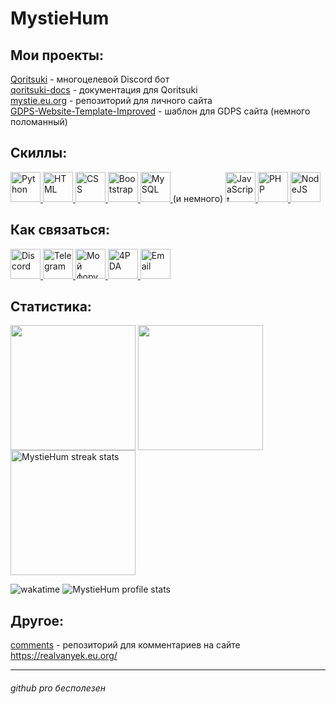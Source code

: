 # MystieHum
## Мои проекты:
[Qoritsuki](https://realvanyek.eu.org/qoritsuki) - многоцелевой Discord бот  
[qoritsuki-docs](https://github.com/MystieHum/qoritsuki-docs) - документация для Qoritsuki  
[mystie.eu.org](https://github.com/MystieHum/mystie.eu.org) - репозиторий для личного сайта  
[GDPS-Website-Template-Improved](https://github.com/MystieHum/GDPS-Site-Template-Improved) - шаблон для GDPS сайта (немного поломанный)
## Скиллы:
<a href="https://python.org">
  <img height=48 title="Python" src="https://upload.wikimedia.org/wikipedia/commons/c/c3/Python-logo-notext.svg">
</a>
<a href="https://ru.wikipedia.org/wiki/HTML5">
  <img height=48 title="HTML" src="https://upload.wikimedia.org/wikipedia/commons/3/38/HTML5_Badge.svg">
</a>
<a href="https://ru.wikipedia.org/wiki/CSS">
  <img height=48 title="CSS" src="https://upload.wikimedia.org/wikipedia/commons/6/62/CSS3_logo.svg">
</a>
<a href="https://getbootstrap.com">
  <img height=48 title="Bootstrap" src="https://getbootstrap.com/docs/5.3/assets/brand/bootstrap-logo.svg">
</a>
<a href="https://www.mysql.com">
  <img height=48 title="MySQL" src="https://www.mysql.com/common/logos/logo-mysql-170x115.png">
</a>
(и немного)
<a href="https://ru.wikipedia.org/wiki/JavaScript">
  <img height=48 title="JavaScript" src="https://upload.wikimedia.org/wikipedia/commons/3/3b/Javascript_Logo.png">
</a>
<a href="https://www.php.net/">
  <img height=48 title="PHP" src="https://upload.wikimedia.org/wikipedia/commons/2/27/PHP-logo.svg">
</a>
<a href="https://nodejs.org">
  <img height=48 title="NodeJS" src="https://iconduck.com/vectors/vctrruvykdlj/media/svg/download">
</a>

## Как связаться:
<a href="https://discord.com/users/658287767490527243">
  <img height=48 title="Discord" src="https://assets-global.website-files.com/6257adef93867e50d84d30e2/636e0a69f118df70ad7828d4_icon_clyde_blurple_RGB.svg">
</a> 
<a href="https://telegram.dog/MystieHum">
  <img height=48 title="Telegram" src="https://upload.wikimedia.org/wikipedia/commons/8/83/Telegram_2019_Logo.svg">
</a>
<a href="https://rvtech.eu.org/profile/UnnaMd">
  <img height=48 title="Мой форум" src="https://forum.realvanyek.eu.org/rvtech_icon.png">
</a>
<a href="https://4pda.to/forum/index.php?showuser=10840063">
  <img height=48 title="4PDA" src="https://yt3.googleusercontent.com/zwu1kbPj9N5HZpdV16Vj6duHCUvn9yWg5xTDIkdQRKKb3OUKda0yDOr1RGXPYLofHm65qVQHuw=s900-c-k-c0x00ffffff-no-rj">
</a>
<a href="mailto:oivan2401@gmail.com">
<img height=48 title="Email" src="https://upload.wikimedia.org/wikipedia/commons/7/7e/Gmail_icon_%282020%29.svg">
</a>

## Статистика:
<p>
  <img height=200 align="center" src="https://github-readme-stats.vercel.app/api?username=MystieHum" />
  <img height=200 align="center" src="https://github-readme-stats.vercel.app/api/top-langs?username=MystieHum&layout=donut&langs_count=8&card_width=320" /> 
  <img height=200 align="center" src="https://github-readme-streak-stats.herokuapp.com/?user=MystieHum&" alt="MystieHum streak stats" />
</p>
<p></p>

<p>
<img alt="wakatime" src="https://wakatime.com/badge/user/c218e10a-f09b-4bc6-86b3-b2192345f44a.svg"><a href="https://wakatime.com/@c218e10a-f09b-4bc6-86b3-b2192345f44a"></a></img>
<img src="https://komarev.com/ghpvc/?username=MystieHum&label=Profile%20views&color=9035ff&style=flat" alt="MystieHum profile stats" />
</p>

## Другое:
[comments](https://github.com/MystieHum/comments) - репозиторий для комментариев на сайте https://realvanyek.eu.org/

---

###### github pro бесполезен
